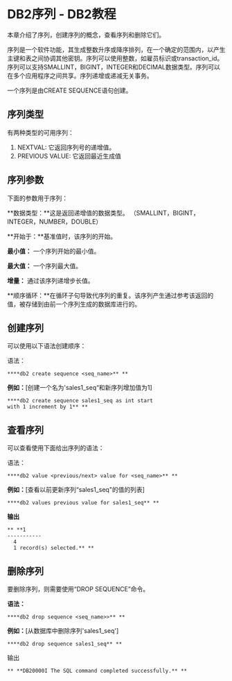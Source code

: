 # DB2序列 - DB2教程

本章介绍了序列，创建序列的概念，查看序列和删除它们。

序列是一个软件功能，其生成整数升序或降序排列，在一个确定的范围内，以产生主键和表之间协调其他密钥。序列可以使用整数，如雇员标识或transaction_id。序列可以支持SMALLINT，BIGINT，INTEGER和DECIMAL数据类型。序列可以在多个应用程序之间共享。序列递增或递减无关事务。

一个序列是由CREATE SEQUENCE语句创建。

## 序列类型

有两种类型的可用序列：

1.  NEXTVAL: 它返回序列号的递增值。
2.  PREVIOUS VALUE: 它返回最近生成值

## 序列参数

下面的参数用于序列：

**数据类型：**这是返回递增值的数据类型。 （SMALLINT，BIGINT，INTEGER，NUMBER，DOUBLE）

**开始于：**基准值时，该序列的开始。

**最小值：** 一个序列开始的最小值。

**最大值：** 一个序列最大值。

**增量：** 通过该序列递增步长值。

**顺序循环：**在循环子句导致代序列的重复。该序列产生通过参考该返回的值，被存储到由前一个序列生成的数据库进行的。

## 创建序列

可以使用以下语法创建顺序：

语法：

```
****db2 create sequence <seq_name>** **
```

**例如：**[创建一个名为'sales1_seq“和新序列增加值为1]

```
****db2 create sequence sales1_seq as int start 
with 1 increment by 1** **
```

## 查看序列

可以查看使用下面给出序列的语法：

语法：

```
****db2 value <previous/next> value for <seq_name>** **
```

**例如：**[查看以前更新序列“sales1_seq"的值的列表]

```
****db2 values previous value for sales1_seq** **
```

**输出**

```
** **1 
----------- 
  4 
  1 record(s) selected.** **
```

## 删除序列

要删除序列，则需要使用“DROP SEQUENCE”命令。

**语法：**

```
****db2 drop sequence <seq_name>>** **
```

**例如：**[从数据库中删除序列'sales1_seq']

```
****db2 drop sequence sales1_seq** **
```

输出

```
** **DB20000I The SQL command completed successfully.** **
```

